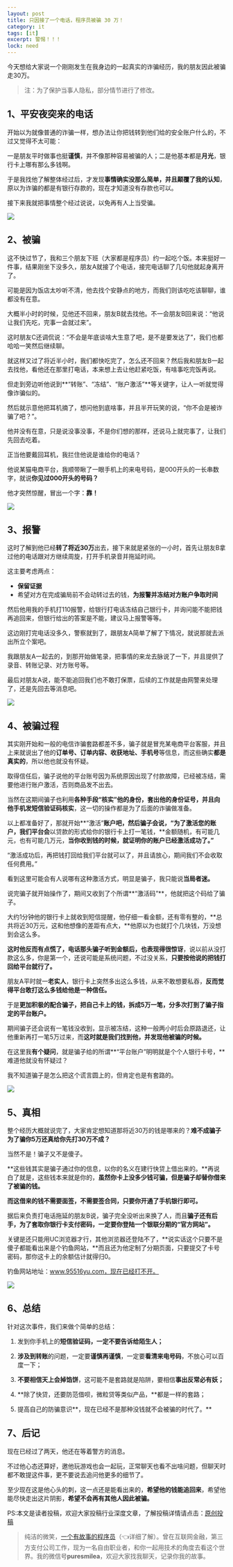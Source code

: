 ```yaml
---
layout: post
title: 只因接了一个电话，程序员被骗 30 万！
category: it
tags: [it]
excerpt: 警惕！！！
lock: need
---
```


今天想给大家说一个刚刚发生在我身边的一起真实的诈骗经历，我的朋友因此被骗走30万。

>注：为了保护当事人隐私，部分情节进行了修改。

## 1、平安夜突来的电话

开始以为就像普通的诈骗一样，想办法让你把钱转到他们给的安全账户什么的，不过又觉得不太可能：

一是朋友平时做事也挺**谨慎**，并不像那种容易被骗的人；二是他基本都是**月光**，银行卡上哪有那么多钱啊。

于是我找他了解整体经过后，才发现**事情确实没那么简单，并且颠覆了我的认知**，原以为诈骗的都是有银行存款的，现在才知道没有存款也可以。

接下来我就把事情整个经过说说，以免再有人上当受骗。

![](http://favorites.ren/assets/images/2019/it/zhapian02.jpg)

## 2、被骗

这不快过节了，我和三个朋友下班（大家都是程序员）约一起吃个饭。本来挺好一件事，结果刚坐下没多久，朋友A就接了个电话，接完电话聊了几句他就起身离开了。

可能是因为饭店太吵听不清，他去找个安静点的地方，而我们则该吃吃该聊聊，谁都没有在意。

大概半小时的时候，见他还不回来，朋友B就去找他。不一会朋友B回来说：“他说让我们先吃，完事一会就过来”。

这时朋友C还调侃说：“不会是年底谈啥大生意了吧，是不是要发达了”，我们也都哈哈一笑然后继续聊。

就这样又过了将近半小时，我们都快吃完了，怎么还不回来？然后我和朋友B一起去找他，看他还在那里打电话，本来想上去让他赶紧吃饭，有啥事吃完饭再说。

但走到旁边听他说到**“转账”、“冻结”、“账户激活”**等关键字，让人一听就觉得像诈骗似的。

然后就示意他把耳机摘了，想问他到底啥事，并且半开玩笑的说，“你不会是被诈骗了吧？”。

他并没有在意，只是说没事没事，不是你们想的那样，还说马上就完事了，让我们先回去吃着。

正当他要戴回耳机，我拦住他说是谁给你的电话？

他说某猫电商平台，我顺带瞅了一眼手机上的来电号码，是000开头的一长串数字，就说**你见过000开头的号码？**

他才突然惊醒，冒出一个字：**靠！**

![](http://favorites.ren/assets/images/2019/it/zhapian03.jpg)

## 3、报警

这时了解到他已经**转了将近30万**出去，接下来就是紧张的一小时，首先让朋友B拿过他的电话跟对方继续周旋，打开手机录音并拖延时间。

这主要考虑两点：

- **保留证据** 
- 希望对方在完成骗局前不会动转过去的钱，**为报警并冻结对方账户争取时间**

然后他用我的手机打110报警，给银行打电话冻结自己银行卡，并询问能不能把钱再追回来，但银行给出的答案是不能，建议马上报警等等。

这边刚打完电话没多久，警察就到了，跟朋友A简单了解了下情况，就说那就去派出所立个案吧。

我跟朋友A一起去的，到那开始做笔录，把事情的来龙去脉说了一下，并且提供了录音、转账记录、对方账号等。

最后对朋友A说，能不能追回我们也不敢打保票，后续的工作就是由网警来处理了，还是先回去等消息吧。

![](http://favorites.ren/assets/images/2019/it/zhapian04.jpg)

## 4、被骗过程

其实刚开始和一般的电信诈骗套路都差不多，骗子就是冒充某电商平台客服，并且上来就说出了他的**订单号、订单内容、收获地址、手机号**等信息，而这些确实**都是真实的**，所以他也就没有怀疑。

取得信任后，骗子说他的平台账号因为系统原因出现了付款故障，已经被冻结，需要他进行账户激活，否则商品发不出去。

当然在这期间骗子也利用**各种手段“核实”**他的身份，**套出他的身份证号**，并且向他手机**发短信验证码核实**，这一切的操作都是为了后面的诈骗做准备。

以上都准备好了，那就开始**“激活”**账户吧，然后骗子会说，“为了激活您的账户，我们平台会**以贷款的形式给你的银行卡上打一笔钱，**金额随机，有可能几元，也有可能几万元，**当你收到钱的时候，就证明你的账户已经激活成功了。”**

“激活成功后，再把钱打回给我们平台就可以了，并且请放心，期间我们不会收取任何费用。”

看到这里可能会有人说哪有这种激活方式，明显是骗子，我只能说**当局者迷。**

说完骗子就开始操作了，期间又收到了个所谓**“激活码”**，他就把这个码给了骗子。

大约1分钟他的银行卡上就收到短信提醒，他仔细一看金额，还有零有整的，**总共将近30万元，这和他想像的差距有点大，**他原以为也就打个几块钱，万没想到会这么多。

**这时他反而有点慌了，**电话那头骗子听到金额后，也**表现得很惊讶**，说以前从没打款这么多，你是第一个，还说可能是系统问题，不过没关系，**只要按他说的把钱打回给平台就行了。**

朋友A平时就一**老实人**，银行卡上突然多出这么多钱，从来不敢想要私吞，**反而觉得平台敢打这么多钱给他是一种信任。**

于是**更加积极的配合骗子，把自己卡上的钱，拆成5万一笔，分多次打到了骗子指定的平台账户。**

期间骗子还会说有一笔钱没收到，显示被冻结，这种一般两小时后会原路退还，让他重新再打一笔5万过来，而**这时就是我们找到他，并发现他被骗的时候。**

在这里我**有个疑问**，就是骗子给的所谓**“平台账户”明明就是个个人银行卡号，**难道他就没有怀疑过？

我不知道骗子是怎么把这个谎言圆上的，但肯定也是有套路的。

![](http://favorites.ren/assets/images/2019/it/zhapian05.jpg)

## 5、真相

整个经历大概就说完了，大家肯定想知道那将近30万的钱是哪来的？**难不成骗子为了骗你5万还真给你先打30万不成？**

当然不是！骗子又不是傻子。

**这些钱其实是骗子通过你的信息，以你的名义在建行快贷上借出来的。**再说白了就是，这些钱本来就是你的，**虽然你卡上没多少钱可骗，但是骗子却替你借来了被骗的钱。**

**而这借来的钱不需要面签，不需要签合同，只要你开通了手机银行即可。**

据后来负责打电话拖延的朋友B说，骗子完全没听出来换了人，而且**骗子还有后手，为了套取你银行卡支付密码，一定要你登陆一个银联分期的“官方网站”。**

关键是还只能用UC浏览器才行，其他浏览器还登陆不了，**说实话这个只要不是傻子都能看出来是个钓鱼网站，**而且还为他定制了分期页面，只要提交了卡号密码，那你这卡上的余额估计就得归0。

钓鱼网站地址：www.95516yu.com，现在已经打不开。

![](http://favorites.ren/assets/images/2019/it/zhapian06.jpg)

## 6、总结

针对这次事件，我们来做个简单的总结：

1. 发到你手机上的**短信验证码，一定不要告诉给陌生人；**

2. **涉及到转账**的问题，一定要**谨慎再谨慎**，一定要**看清来电号码**，不放心可以百度一下；

3. **不要相信天上会掉馅饼**，这可能不是套路就是陷阱，要相信**事出反常必有妖；**

4. **除了快贷，还要防范借呗，微粒贷等类似产品，**都是一样的套路；

5. 提高自己的防骗意识**，现在已经不是那种没钱就不会被骗的时代了。**

## 7、后记

现在已经过了两天，他还在等着警方的消息。

不过他心态还算好，邀他玩游戏也会一起玩，正常聊天也看不出啥问题，但聊天时都不敢提这件事，更不要说去追问他更多的细节了。

至少现在这是他心头的刺，这一点还是能看出来的，**希望他的钱能追回来**，希望他能尽快走出这片阴影，**希望不会再有其他人因此被骗。**


PS:本文是读者投稿，欢迎大家投稿行业深度文章，了解投稿详情请点击：[原创投稿](https://mp.weixin.qq.com/s/hsOyR0_LdwqWjUcjQuUmaw)


>纯洁的微笑，[一个有故事的程序员](https://mp.weixin.qq.com/s/yD8FlQectD057l5i1CZfZA)（👈详细了解）。曾在互联网金融，第三方支付公司工作，现为一名自由职业者，和你一起用技术的角度去看这个世界。我的微信号**puresmilea**，欢迎大家找我聊天，记录你我的故事。


